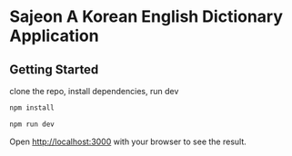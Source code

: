 # Sajeon A Korean English Dictionary Application 

## Getting Started

clone the repo, install dependencies, run dev
```bash
npm install 

npm run dev

```

Open [http://localhost:3000](http://localhost:3000) with your browser to see the result.
